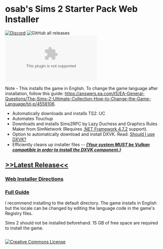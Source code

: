 # osab's Sims 2 Starter Pack Web Installer
[![Discord](https://img.shields.io/discord/912700195249197086?color=fa807a&label=osab%27s%20Sims%202%20Discord&logo=Discord&logoColor=white)](https://discord.gg/zzjHj2jxHV) ![GitHub all releases](https://img.shields.io/github/downloads/voicemxil/TS2-Starter-Pack/total) ![GitHub file size in bytes](https://img.shields.io/github/size/voicemxil/TS2-Starter-Pack/TS2%20Starter%20Pack%20WebInstall.exe?label=Installer%20Size)

Note - This installs the game in English. To change the game language after installation, follow this guide: https://answers.ea.com/t5/EA-General-Questions/The-Sims-2-Ultimate-Collection-How-to-Change-the-Game-Language/td-p/4558106.

- Automatically downloads and installs TS2: UC  
- Automates Touchup
- Downloads and installs Sims2RPC by Lazy Duchess and Graphics Rules Maker from SimNetwork (Requires <a href="https://dotnet.microsoft.com/en-us/download/dotnet-framework/net472">.NET Framework 4.7.2</a> support).
- Option to automatically download and install DXVK. Read: <a href="https://docs.google.com/document/d/1UT0HX3cO4xLft2KozGypU_N7ZcGQVr-54QD9asFsx5U/edit#heading=h.njuveoipg82w">Should I use DXVK?</a> 
- Efficiently cleans up installer files
-- <a href="https://github.com/skeeto/vulkan-test/releases/latest">***(Your system MUST be Vulkan compatible in order to install the DXVK component.)***</a>

## <a href="https://github.com/voicemxil/TS2-Starter-Pack-webinstall/releases">>>Latest Release<<</a>

### <a href="https://github.com/voicemxil/TS2-Starter-Pack/wiki/How-to-install-The-Sims-2-with-the-Web-Installer">Web Installer Directions</a>
### <a rel="guide" href="https://docs.google.com/document/d/1UT0HX3cO4xLft2KozGypU_N7ZcGQVr-54QD9asFsx5U/edit#heading=h.go5uggiu16vc">Full Guide</a><br>
I recommend installing to the default directory. The game installs in English but the locale can be changed by editing the language code in the game's Registry files.

Sims 2 should not be installed beforehand. 15 GB of free space are required to install the game.

[<img src="https://discordapp.com/api/guilds/912700195249197086/widget.png?style=banner3" alt="">](https://discord.com/invite/zzjHj2jxHV)

<a rel="license" href="http://creativecommons.org/licenses/by-nc-sa/4.0/"><img alt="Creative Commons License" style="border-width:0" src="https://i.creativecommons.org/l/by-nc-sa/4.0/88x31.png" /></a><br />
